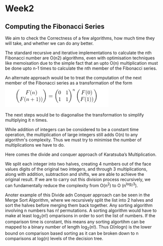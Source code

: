 # Week2

## Computing the Fibonacci Series

We aim to check the Correctness of a few algorithms, how much time they will take, and whether we can do any better.

The standard recursive and iterative implementations to calculate the nth Fibonacci number are O(n2) algorithms, even with optimisation techniques like memoisation due to the simple fact that an upto O(n) multiplication must be done upto n-1 times to calculate the nth member of the Fibonacci series.

An alternate approach would be to treat the computation of the next member of the Fibonacci series as a transformation of the form 
![Linear Transformation](Fibonacci_as_a_linear_transformation.jpeg)

The next steps would be to diagonalise the transformation to simplify multiplying it n times.

While addition of integers can be considered to be a constant time operation, the multiplication of large integers still adds O(n) to any algorithm's complexity. Thus we must try to minimise the number of multiplications we have to do.

Here comes the divide and conquer approach of Karatsuba’s Multiplication.

We split each integer into two halves, creating 4 numbers out of the face values digits of the original two integers, and through 3 multiplications, along with addition, subtraction and shifts, we are able to achieve the original result. If we are to carry out this division process recursively, we can fundamentally reduce the complexity from O(n<sup>2</sup>) to O (n<sup>log<sub>2</sub>3</sup>).

Anoter example of this Divide adn Conquer approach can be seen in the Merge Sort Algorithm, where we recursively split the list into 2 halves and sort the halves before merging them back together. Any sorting algorithm involving n numbers has n! permutations. A sorting algorithm would have to make at least log<sub>2</sub>(n!) omparisons in order to sort the list of numbers. If the comparison time is constant, this means any sorting algortihm can be mapped to a binary number of length log<sub>2</sub>(n!). Thus &Omega;(nlogn) is the lower bound on comparison based sorting as it can be broken down to n comparisons at log(n) levels of the decision tree.

